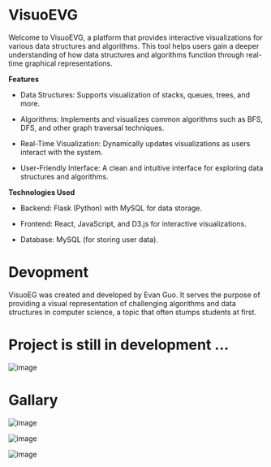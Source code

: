 # VisuoEVG

Welcome to VisuoEVG, a platform that provides interactive visualizations for various data structures and algorithms. This tool helps users gain a deeper understanding of how data structures and algorithms function through real-time graphical representations.

**Features**

- Data Structures: Supports visualization of stacks, queues, trees, and more.

- Algorithms: Implements and visualizes common algorithms such as BFS, DFS, and other graph traversal techniques.

- Real-Time Visualization: Dynamically updates visualizations as users interact with the system.

- User-Friendly Interface: A clean and intuitive interface for exploring data structures and algorithms.

**Technologies Used**

- Backend: Flask (Python) with MySQL for data storage.

- Frontend: React, JavaScript, and D3.js for interactive visualizations.

- Database: MySQL (for storing user data).

# Devopment

VisuoEG was created and developed by Evan Guo. It serves the purpose of providing a visual representation of challenging algorithms and data structures in computer science, a topic that often stumps students at first.

# Project is still in development ...

![image](https://github.com/user-attachments/assets/a3e829c0-3175-4c22-ad72-94a1f18a1d7b)

# Gallary

![image](https://github.com/user-attachments/assets/645d6f2b-fb49-460a-a711-3cbb24fae3d7)

![image](https://github.com/user-attachments/assets/20f2cfa5-71c5-4cfd-ada6-cef16e4609f7)

![image](https://github.com/user-attachments/assets/150c4c00-2b99-432c-aaab-9b44fcc7ec93)





